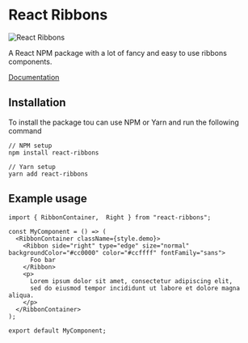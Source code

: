 # React Ribbons

![React Ribbons](https://emanuelescarabattoli.github.io/react-ribbons/favicon-150.png)

A React NPM package with a lot of fancy and easy to use ribbons components.

[Documentation](https://emanuelescarabattoli.github.io/react-ribbons/index.html)

## Installation

To install the package tou can use NPM or Yarn and run the following command

```
// NPM setup
npm install react-ribbons

// Yarn setup
yarn add react-ribbons
```

## Example usage

```
import { RibbonContainer,  Right } from "react-ribbons";

const MyComponent = () => (
  <RibbonContainer className={style.demo}>
    <Ribbon side="right" type="edge" size="normal" backgroundColor="#cc0000" color="#ccffff" fontFamily="sans">
      Foo bar
    </Ribbon>
    <p>
      Lorem ipsum dolor sit amet, consectetur adipiscing elit,
      sed do eiusmod tempor incididunt ut labore et dolore magna aliqua.
    </p>
  </RibbonContainer>
);

export default MyComponent;
```